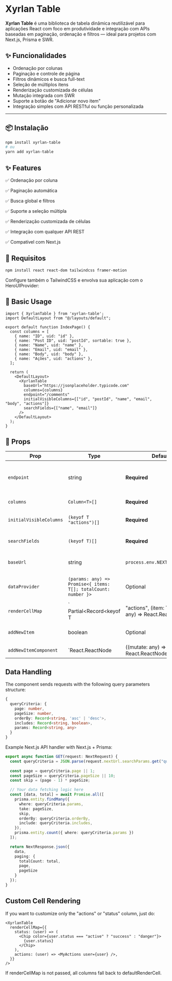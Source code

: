 # Xyrlan Table

**Xyrlan Table** é uma biblioteca de tabela dinâmica reutilizável para aplicações React com foco em produtividade e integração com APIs baseadas em paginação, ordenação e filtros — ideal para projetos com Next.js, Prisma e SWR.

## ✨ Funcionalidades

- Ordenação por colunas
- Paginação e controle de página
- Filtros dinâmicos e busca full-text
- Seleção de múltiplos itens
- Renderização customizada de células
- Mutação integrada com SWR
- Suporte a botão de "Adicionar novo item"
- Integração simples com API RESTful ou função personalizada

---

## 📦 Instalação

```bash
npm install xyrlan-table
# ou
yarn add xyrlan-table
```

## ✨ Features

✅ Ordenação por coluna

✅ Paginação automática

✅ Busca global e filtros

✅ Suporte a seleção múltipla

✅ Renderização customizada de células

✅ Integração com qualquer API REST

✅ Compatível com Next.js


## 🧱 Requisitos

```bash
npm install react react-dom tailwindcss framer-motion
```
Configure também o TailwindCSS e envolva sua aplicação com o HeroUIProvider:

## 🧱 Basic Usage

```tsx
import { XyrlanTable } from 'xyrlan-table';
import DefaultLayout from "@/layouts/default";

export default function IndexPage() {
  const columns = [
    { name: "ID", uid: "id" },
    { name: "Post ID", uid: "postId", sortable: true },
    { name: "Name", uid: "name" },
    { name: "Email", uid: "email" },
    { name: "Body", uid: "body" },
    { name: "Ações", uid: "actions" },
  ];

  return (
    <DefaultLayout>
      <XyrlanTable
        baseUrl="https://jsonplaceholder.typicode.com"
        columns={columns}
        endpoint="/comments"
        initialVisibleColumns={["id", "postId", "name", "email", "body", "actions"]}
        searchFields={["name", "email"]}
      />
    </DefaultLayout>
  );
}
```

## 🧱 Props

| Prop                    | Type                                                                                | Default                       | Description                            |
| ----------------------- | ----------------------------------------------------------------------------------- | ----------------------------- | -------------------------------------- |
| `endpoint`              | string                                                                              | **Required**                  | API endpoint for default data provider |
| `columns`               | `Column<T>[]`                                                                       | **Required**                  | Column definitions                     |
| `initialVisibleColumns` | `(keyof T   "actions")[]`                                                           | **Required**                  | Initially visible columns              |
| `searchFields`          | `(keyof T)[]`                                                                       | **Required**                  | Fields for full-text search            |
| `baseUrl`               | string                                                                              | `process.env.NEXT_PUBLIC_URL` | Base URL for API requests              |
| `dataProvider`          | `(params: any) => Promise<{ items: T[]; totalCount: number }>`                      | Optional                      | Custom data fetching function          |
| `renderCellMap`         | ` Partial<Record<keyof T | "actions", (item: T, mutate?: any) => React.ReactNode>>` | Optional                      | Custom cell renderer                   |
| `addNewItem`            | boolean                                                                             | Optional                      | Show "Add New" button                  |
| `addNewItemComponent`   | `React.ReactNode | ((mutate: any) => React.ReactNode)`                              | Optional                      | Custom "Add New" component             |

## Data Handling

The component sends requests with the following query parameters structure:
```ts
{
  queryCriteria: {
    page: number,
    pageSize: number,
    orderBy: Record<string, 'asc' | 'desc'>,
    includes: Record<string, boolean>,
    params: Record<string, any>
  }
}
```

Example Next.js API handler with Next.js + Prisma:
```ts
export async function GET(request: NextRequest) {
  const queryCriteria = JSON.parse(request.nextUrl.searchParams.get("queryCriteria") || "{}");
  
  const page = queryCriteria.page || 1;
  const pageSize = queryCriteria.pageSize || 10;
  const skip = (page - 1) * pageSize;

  // Your data fetching logic here
  const [data, total] = await Promise.all([ 
    prisma.entity.findMany({
      where: queryCriteria.params,
      take: pageSize,
      skip,
      orderBy: queryCriteria.orderBy,
      include: queryCriteria.includes,
    }),
    prisma.entity.count({ where: queryCriteria.params })
  ]);

  return NextResponse.json({
    data,
    paging: {
      totalCount: total,
      page,
      pageSize
    }
  });
}
```

## Custom Cell Rendering
If you want to customize only the "actions" or "status" column, just do:
```tsx
<XyrlanTable
  renderCellMap={{
    status: (user) => (
      <Chip color={user.status === "active" ? "success" : "danger"}>
        {user.status}
      </Chip>
    ),
    actions: (user) => <MyActions user={user} />,
  }}
/>
```
If renderCellMap is not passed, all columns fall back to defaultRenderCell.